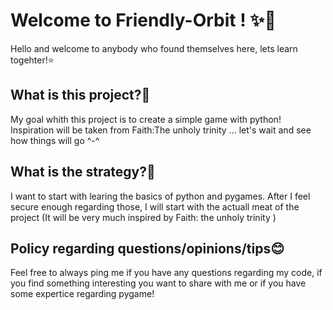 # Welcome to Friendly-Orbit ! ✨💫

Hello and welcome to anybody who found themselves here, lets learn togehter!⭐️

## What is this project?🤔
My goal whith this project is to create a simple game with python! Inspiration will be taken from Faith:The unholy trinity ... let's wait and see how things will go ^-^

## What is the strategy?🫡

I want to start with learing the basics of python and pygames. After I feel secure enough regarding those, I will start with the actuall meat of the project (It will be very much inspired by Faith: the unholy trinity )

## Policy regarding questions/opinions/tips😊

Feel free to always ping me if you have any questions regarding my code, if you find something interesting you want to share with me or if you have some expertice regarding pygame! 